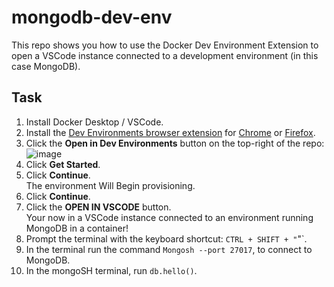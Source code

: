 # mongodb-dev-env

This repo shows you how to use the Docker Dev Environment Extension to open a VSCode instance connected to a development environment (in this case MongoDB).

## Task

1. Install Docker Desktop / VSCode.
2. Install the [Dev Environments browser extension](https://github.com/docker/dev-envs-extension) for [Chrome](https://chrome.google.com/webstore/detail/docker-dev-environments/gnagpachnalcofcblcgdbofnfakdbeka) or [Firefox](https://addons.mozilla.org/en-US/firefox/addon/docker-dev-environments/).
3. Click the **Open in Dev Environments** button on the top-right of the repo:
![image](https://github.com/Ian-Fogelman/mongodb-dev-env/assets/8229464/4daa7e76-6314-4ae6-9c7e-11d00f477a02)
4. Click **Get Started**.
5. Click **Continue**. \
  The environment Will Begin provisioning.
6. Click **Continue**.
7. Click the **OPEN IN VSCODE** button. \
   Your now in a VSCode instance connected to an environment running MongoDB in a container!
8. Prompt the terminal with the keyboard shortcut: `CTRL + SHIFT + "`"`.
9. In the terminal run the command `Mongosh --port 27017`, to connect to MongoDB.
10. In the mongoSH terminal, run `db.hello()`.

